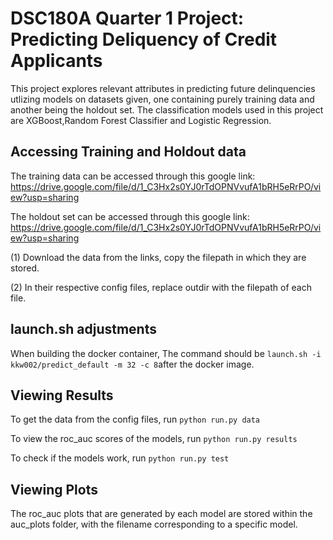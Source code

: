# DSC180A Quarter 1 Project: Predicting Deliquency of Credit Applicants
This project explores relevant attributes in predicting future delinquencies utlizing models on datasets given, one containing purely training data and another being the holdout set. The classification models used in this project are XGBoost,Random Forest Classifier and Logistic Regression.

## Accessing Training and Holdout data

The training data can be accessed through this google link: https://drive.google.com/file/d/1_C3Hx2s0YJ0rTdOPNVvufA1bRH5eRrPO/view?usp=sharing

The holdout set can be accessed through this google link: https://drive.google.com/file/d/1_C3Hx2s0YJ0rTdOPNVvufA1bRH5eRrPO/view?usp=sharing

(1) Download the data from the links, copy the filepath in which they are stored.

(2) In their respective config files, replace outdir with the filepath of each file.
## launch.sh adjustments
When building the docker container, The command should be ```launch.sh -i kkw002/predict_default -m 32 -c 8```after the docker image.

## Viewing Results
To get the data from the config files, run ``` python run.py data ```

To view the roc_auc scores of the models, run  ``` python run.py results ```

To check if the models work, run ``` python run.py test ```
## Viewing Plots
The roc_auc plots that are generated by each model are stored within the auc_plots folder, with the filename corresponding to a specific model. 
